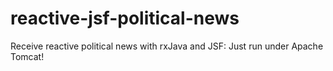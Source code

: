 # reactive-jsf-political-news
Receive reactive political news with rxJava and JSF: Just run under Apache Tomcat! 
